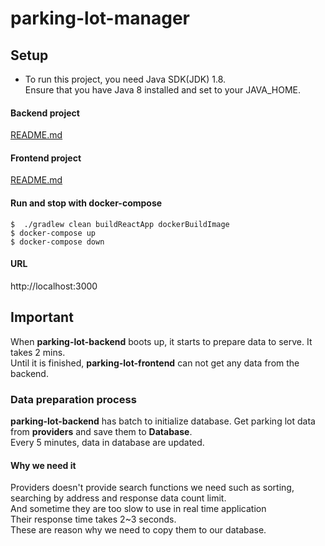 # parking-lot-manager  
## Setup  
* To run this project, you need Java SDK(JDK) 1.8.  
Ensure that you have Java 8 installed and set to your JAVA_HOME.  
#### Backend project  
[README.md](backend/README.md)  
#### Frontend project  
[README.md](frontend/README.md)  
#### Run and stop with docker-compose  
```    
$  ./gradlew clean buildReactApp dockerBuildImage
$ docker-compose up
$ docker-compose down
```  
#### URL  
http://localhost:3000  


Important
---------
When **parking-lot-backend** boots up, it starts to prepare data to serve. It takes 2 mins.  
Until it is finished, **parking-lot-frontend** can not get any data from the backend.  

### Data preparation process  
**parking-lot-backend** has batch to initialize database. Get parking lot data from **providers** and save them to **Database**.  
Every 5 minutes, data in database are updated.  
#### Why we need it  
Providers doesn't provide search functions we need such as sorting, searching by address and response data count limit.  
And sometime they are too slow to use in real time application  
Their response time takes 2~3 seconds.  
These are reason why we need to copy them to our database.  
